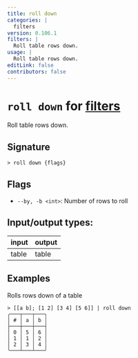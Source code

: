 ```yaml
---
title: roll down
categories: |
  filters
version: 0.106.1
filters: |
  Roll table rows down.
usage: |
  Roll table rows down.
editLink: false
contributors: false
---
```

<!-- This file is automatically generated. Please edit the command in https://github.com/nushell/nushell instead. -->

# `roll down` for [filters](/commands/categories/filters.md)

<div class='command-title'>Roll table rows down.</div>

## Signature

```> roll down {flags} ```

## Flags

 -  `--by, -b <int>`: Number of rows to roll


## Input/output types:

| input | output |
| ----- | ------ |
| table | table  |
## Examples

Rolls rows down of a table
```nu
> [[a b]; [1 2] [3 4] [5 6]] | roll down
╭───┬───┬───╮
│ # │ a │ b │
├───┼───┼───┤
│ 0 │ 5 │ 6 │
│ 1 │ 1 │ 2 │
│ 2 │ 3 │ 4 │
╰───┴───┴───╯

```
